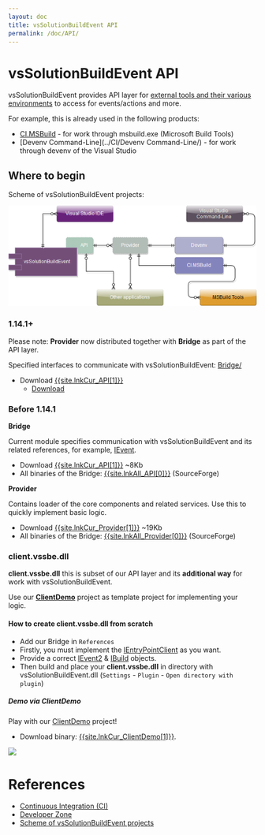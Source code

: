 ```yaml
---
layout: doc
title: vsSolutionBuildEvent API
permalink: /doc/API/
---
```

# vsSolutionBuildEvent API

vsSolutionBuildEvent provides API layer for [external tools and their various environments](../Scheme/) to access for events/actions and more.

For example, this is already used in the following products:

* [CI.MSBuild](../CI/CI.MSBuild/) - for work through msbuild.exe (Microsoft Build Tools)
* [Devenv Command-Line](../CI/Devenv Command-Line/) - for work through devenv of the Visual Studio

## Where to begin

Scheme of vsSolutionBuildEvent projects:

[![Scheme of vsSolutionBuildEvent projects](../Resources/scheme.png)](../Scheme/)

### 1.14.1+

Please note: **Provider** now distributed together with **Bridge** as part of the API layer.

Specified interfaces to communicate with vsSolutionBuildEvent: [Bridge/](https://github.com/3F/vsSolutionBuildEvent/tree/master/Bridge)

* Download [{{site.lnkCur_API[1]}}]({{site.lnkCur_API[2]}})
    * <span class="glyphicon glyphicon-floppy-disk" aria-hidden="true"></span> [Download](/Downloads/)

### Before 1.14.1

**Bridge**

Current module specifies communication with vsSolutionBuildEvent and its related references, for example, [IEvent](https://github.com/3F/vsSolutionBuildEvent/blob/master/Bridge/IEvent.cs).

* Download [{{site.lnkCur_API[1]}}]({{site.lnkCur_API[2]}}) ~8Kb
* All binaries of the Bridge: [{{site.lnkAll_API[0]}}]({{site.lnkAll_API[1]}}) (SourceForge)

**Provider**

Contains loader of the core components and related services. Use this to quickly implement basic logic.

* Download [{{site.lnkCur_Provider[1]}}]({{site.lnkCur_Provider[2]}}) ~19Kb
* All binaries of the Bridge: [{{site.lnkAll_Provider[0]}}]({{site.lnkAll_Provider[1]}}) (SourceForge)

### client.vssbe.dll

**client.vssbe.dll** this is subset of our API layer and its **additional way** for work with vsSolutionBuildEvent. 

Use our **[ClientDemo](https://github.com/3F/vsSolutionBuildEvent/tree/master/ClientDemo)** project as template project for implementing your logic.

#### How to create client.vssbe.dll from scratch

* Add our Bridge in `References`
* Firstly, you must implement the [IEntryPointClient](https://github.com/3F/vsSolutionBuildEvent/blob/master/Bridge/IEntryPointClient.cs) as you want.
* Provide a correct [IEvent2](https://github.com/3F/vsSolutionBuildEvent/blob/master/Bridge/IEvent2.cs) & [IBuild](https://github.com/3F/vsSolutionBuildEvent/blob/master/Bridge/IBuild.cs) objects.
* Then build and place your **client.vssbe.dll** in directory with vsSolutionBuildEvent.dll (`Settings` - `Plugin` - `Open directory with plugin`)

##### Demo via ClientDemo

Play with our [ClientDemo](../Examples/Demo/#clientdemo) project!

* Download binary: [{{site.lnkCur_ClientDemo[1]}}]({{site.lnkCur_ClientDemo[2]}}).

![](../Resources/Demo/DemoClient.png)

# References

* [Continuous Integration (CI)](../CI/)
* [Developer Zone](../Dev/)
* [Scheme of vsSolutionBuildEvent projects](../Scheme/)